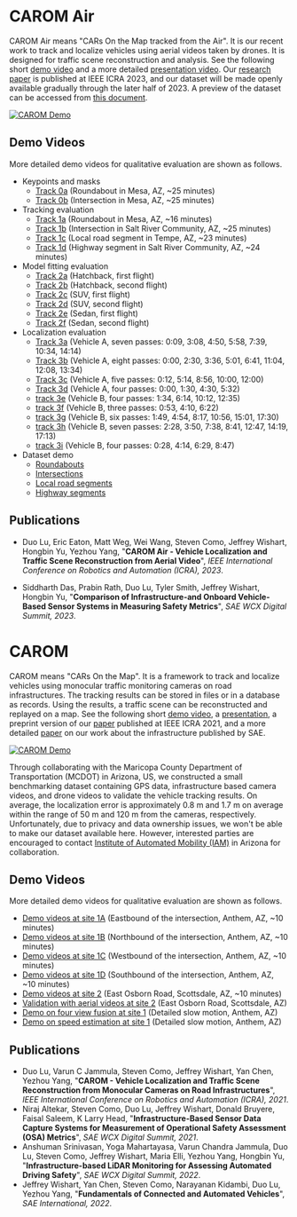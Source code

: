 # CAROM Air

CAROM Air means "CARs On the Map tracked from the Air". It is our recent work to track and localize vehicles using aerial videos taken by drones. It is designed for traffic scene reconstruction and analysis. See the following short [demo video](https://youtu.be/YQcnAQMWmas) and a more detailed [presentation video](https://www.youtube.com/watch?v=eMgsUzwJAOU). Our [research paper](https://github.com/duolu/CAROM/blob/main/papers/CAROM_Air_camera_ready.pdf) is published at IEEE ICRA 2023, and our dataset will be made openly available gradually through the later half of 2023. A preview of the dataset can be accessed from [this document](https://docs.google.com/document/d/1ILzkIccVBLmeqEZhxXrqL1S1Mc7ZNXqR8s5JoJlDTzA/edit?usp=share_link).

[![CAROM Demo](https://img.youtube.com/vi/YQcnAQMWmas/0.jpg)](https://youtu.be/YQcnAQMWmas)

## Demo Videos

More detailed demo videos for qualitative evaluation are shown as follows.

* Keypoints and masks
  * [Track 0a](https://youtu.be/jSyA9yeg9CE) (Roundabout in Mesa, AZ, ~25 minutes)
  * [Track 0b](https://youtu.be/9kRBCou6yco) (Intersection in Mesa, AZ, ~25 minutes)
* Tracking evaluation
  * [Track 1a](https://youtu.be/9IsbQ_jfSlA) (Roundabout in Mesa, AZ, ~16 minutes)
  * [Track 1b](https://youtu.be/VWkGq62GtP8) (Intersection in Salt River Community, AZ, ~25 minutes)
  * [Track 1c](https://youtu.be/LrPKceT6OoI) (Local road segment in Tempe, AZ, ~23 minutes)
  * [Track 1d](https://youtu.be/xesGTjivWwc) (Highway segment in Salt River Community, AZ, ~24 minutes)
* Model fitting evaluation
  * [Track 2a](https://youtu.be/9N8S6Fr_HoQ) (Hatchback, first flight)
  * [Track 2b](https://youtu.be/wqA7cpWiRuc) (Hatchback, second flight)
  * [Track 2c](https://youtu.be/C7GBcROezGk) (SUV, first flight)
  * [Track 2d](https://youtu.be/5pk7EKnmlNA) (SUV, second flight)
  * [Track 2e](https://youtu.be/8HtYUmEzJ8s) (Sedan, first flight)
  * [Track 2f](https://youtu.be/xJDAWIf3Zec) (Sedan, second flight)
* Localization evaluation
  * [Track 3a](https://youtu.be/ts7h4i6Cz4w) (Vehicle A, seven passes: 0:09, 3:08, 4:50, 5:58, 7:39, 10:34, 14:14)
  * [Track 3b](https://youtu.be/CXOICJtjKJE) (Vehicle A, eight passes: 0:00, 2:30, 3:36, 5:01, 6:41, 11:04, 12:08, 13:34)
  * [Track 3c](https://youtu.be/5baGciKmBu0) (Vehicle A, five passes: 0:12, 5:14, 8:56, 10:00, 12:00)
  * [Track 3d](https://youtu.be/e8xckoBgYyQ) (Vehicle A, four passes: 0:00, 1:30, 4:30, 5:32)
  * [track 3e](https://youtu.be/K6Eu_fKIa7A) (Vehicle B, four passes: 1:34, 6:14, 10:12, 12:35)
  * [track 3f](https://youtu.be/dzXh-6few7g) (Vehicle B, three passes: 0:53, 4:10, 6:22)
  * [track 3g](https://youtu.be/E0oVavZ-r_g) (Vehicle B, six passes: 1:49, 4:54, 8:17, 10:56, 15:01, 17:30)
  * [track 3h](https://youtu.be/KM2lxBYVKlY) (Vehicle B, seven passes: 2:28, 3:50, 7:38, 8:41, 12:47, 14:19, 17:13)
  * [track 3i](https://youtu.be/wc5e3D2WT0w) (Vehicle B, four passes: 0:28, 4:14, 6:29, 8:47)
* Dataset demo
  * [Roundabouts](https://youtu.be/4hF1ABO0-24)
  * [Intersections](https://youtu.be/4Drjxmoe4Sc)
  * [Local road segments](https://youtu.be/BPsEchi_qWU)
  * [Highway segments](https://youtu.be/R5io_pBuvpM)

## Publications

* Duo Lu, Eric Eaton, Matt Weg, Wei Wang, Steven Como, Jeffrey Wishart, Hongbin Yu, Yezhou Yang, "**CAROM Air - Vehicle Localization and Traffic Scene Reconstruction from Aerial Video**", *IEEE International Conference on Robotics and Automation (ICRA), 2023*.

* Siddharth Das, Prabin Rath, Duo Lu, Tyler Smith, Jeffrey Wishart, Hongbin Yu, "**Comparison of Infrastructure-and Onboard Vehicle-Based Sensor Systems in Measuring Safety Metrics**", *SAE WCX Digital Summit, 2023*.



# CAROM

CAROM means "CARs On the Map". It is a framework to track and localize vehicles using monocular traffic monitoring cameras on road infrastructures. The tracking results can be stored in files or in a database as records. Using the results, a traffic scene can be reconstructed and replayed on a map. See the following short [demo video](https://youtu.be/2OQ2Pf1BeHc), a [presentation](https://youtu.be/rbA0ppKy9Dc), a preprint version of our [paper]([https://arxiv.org/abs/2104.00893](https://github.com/duolu/CAROM/blob/main/papers/CAROM_camera_ready.pdf)) published at IEEE ICRA 2021, and a more detailed [paper](https://github.com/duolu/CAROM/blob/main/papers/Infrastructure-Based%20Sensor%20Data%20Capture%20Systems%20for%20Measurement%20of%20Operational%20Safety%20Assessment%20(OSA)%20Metrics%20(SAE%202021).pdf) on our work about the infrastructure published by SAE.

[![CAROM Demo](https://img.youtube.com/vi/2OQ2Pf1BeHc/0.jpg)](https://youtu.be/2OQ2Pf1BeHc)

Through collaborating with the Maricopa County Department of Transportation (MCDOT) in Arizona, US, we constructed a small benchmarking dataset containing GPS data, infrastructure based camera videos, and drone videos to validate the vehicle tracking results. On average, the localization error is approximately 0.8 m and 1.7 m on average within the range of 50 m and 120 m from the cameras, respectively. Unfortunately, due to privacy and data ownership issues, we won't be able to make our dataset available here. However, interested parties are encouraged to contact [Institute of Automated Mobility (IAM)](https://www.azcommerce.com/iam/) in Arizona for collaboration.

## Demo Videos

More detailed demo videos for qualitative evaluation are shown as follows.

* [Demo videos at site 1A](https://youtu.be/pKGxqBnaGAk) (Eastbound of the intersection, Anthem, AZ, ~10 minutes)
* [Demo videos at site 1B](https://youtu.be/79ZrOIpRCN0) (Northbound of the intersection, Anthem, AZ, ~10 minutes)
* [Demo videos at site 1C](https://youtu.be/aFRLNki1Sq0) (Westbound of the intersection, Anthem, AZ, ~10 minutes)
* [Demo videos at site 1D](https://youtu.be/pMOLFDCAGI4) (Southbound of the intersection, Anthem, AZ, ~10 minutes)
* [Demo videos at site 2](https://youtu.be/cR5G8N1hxko) (East Osborn Road, Scottsdale, AZ, ~10 minutes)
* [Validation with aerial videos at site 2](https://youtu.be/Z6AY0bTjV-4) (East Osborn Road, Scottsdale, AZ)
* [Demo on four view fusion at site 1](https://youtu.be/eQwW7ZCzwtU) (Detailed slow motion, Anthem, AZ)
* [Demo on speed estimation at site 1](https://youtu.be/8jOseFxUxsI) (Detailed slow motion, Anthem, AZ)

## Publications

* Duo Lu, Varun C Jammula, Steven Como, Jeffrey Wishart, Yan Chen, Yezhou Yang, "**CAROM - Vehicle Localization and Traffic Scene Reconstruction from Monocular Cameras on Road Infrastructures**", *IEEE International Conference on Robotics and Automation (ICRA), 2021*.
* Niraj Altekar, Steven Como, Duo Lu, Jeffrey Wishart, Donald Bruyere, Faisal Saleem, K Larry Head, "**Infrastructure-Based Sensor Data Capture Systems for Measurement of Operational Safety Assessment (OSA) Metrics**", *SAE WCX Digital Summit, 2021*.
* Anshuman Srinivasan, Yoga Mahartayasa, Varun Chandra Jammula, Duo Lu, Steven Como, Jeffrey Wishart, Maria Elli, Yezhou Yang, Hongbin Yu, "**Infrastructure-based LiDAR Monitoring for Assessing Automated Driving Safety**", *SAE WCX Digital Summit, 2022*.
* Jeffrey Wishart, Yan Chen, Steven Como, Narayanan Kidambi, Duo Lu, Yezhou Yang, "**Fundamentals of Connected and Automated Vehicles**", *SAE International, 2022*.
